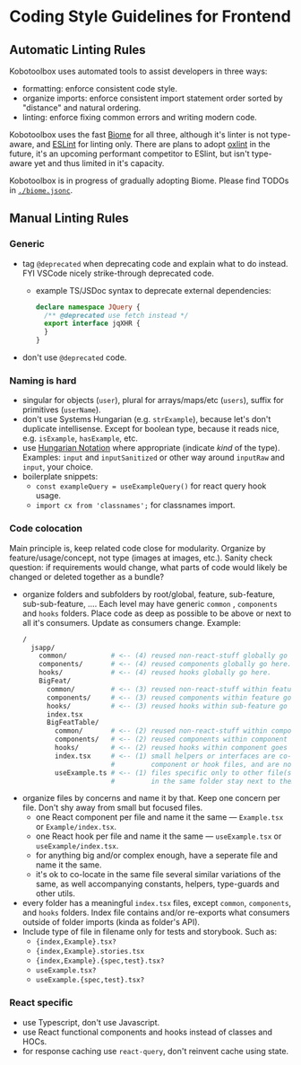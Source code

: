 Coding Style Guidelines for Frontend
=======================================




Automatic Linting Rules
---------------------------------------


Kobotoolbox uses automated tools to assist developers in three ways:
- formatting: enforce consistent code style.
- organize imports: enforce consistent import statement order sorted by "distance" and natural ordering.
- linting: enforce fixing common errors and writing modern code.

Kobotoolbox uses the fast [Biome](https://biomejs.dev/) for all three, although it's linter is not type-aware, and [ESLint](https://typescript-eslint.io/) for linting only. There are plans to adopt [oxlint](https://oxc.rs/docs/guide/usage/linter.html) in the future, it's an upcoming performant competitor to ESlint, but isn't type-aware yet and thus limited in it's capacity.

Kobotoolbox is in progress of gradually adopting Biome. Please find TODOs in [`./biome.jsonc`](./biome.jsonc).




Manual Linting Rules
---------------------------------------


### Generic

- tag `@deprecated` when deprecating code and explain what to do instead. FYI VSCode nicely strike-through deprecated code.
  - example TS/JSDoc syntax to deprecate external dependencies:
    ```ts
    declare namespace JQuery {
      /** @deprecated use fetch instead */
      export interface jqXHR {
      }
    }
    ```

- don't use `@deprecated` code.


### Naming is hard

- singular for objects (`user`), plural for arrays/maps/etc (`users`), suffix for primitives (`userName`).
- don't use Systems Hungarian (e.g. `strExample`), because let's don't duplicate intellisense. Except for boolean type, because it reads nice, e.g. `isExample`, `hasExample`, etc.
- use [Hungarian Notation](https://www.joelonsoftware.com/2005/05/11/making-wrong-code-look-wrong/) where appropriate (indicate *kind* of the type). Examples: `input` and `inputSanitized` or other way around `inputRaw` and `input`, your choice.
- boilerplate snippets:
  - `const exampleQuery = useExampleQuery()` for react query hook usage.
  - `import cx from 'classnames';` for classnames import.


### Code colocation

Main principle is, keep related code close for modularity. Organize by feature/usage/concept, not type (images at images, etc.). Sanity check question: if requirements would change, what parts of code would likely be changed or deleted together as a bundle?

- organize folders and subfolders by root/global, feature, sub-feature, sub-sub-feature, …. Each level may have generic `common` , `components` and `hooks` folders. Place code as deep as possible to be above or next to all it's consumers. Update as consumers change. Example:
  ```bash
  /
    jsapp/
      common/           # <-- (4) reused non-react-stuff globally go here.
      components/       # <-- (4) reused components globally go here.
      hooks/            # <-- (4) reused hooks globally go here.
      BigFeat/
        common/         # <-- (3) reused non-react-stuff within feature go here.
        components/     # <-- (3) reused components within feature go here.
        hooks/          # <-- (3) reused hooks within sub-feature go here.
        index.tsx
        BigFeatTable/
          common/       # <-- (2) reused non-react-stuff within component goes here.
          components/   # <-- (2) reused components within component goes here.
          hooks/        # <-- (2) reused hooks within component goes here.
          index.tsx     # <-- (1) small helpers or interfaces are co-located inside
                        #         component or hook files, and are not exported.
          useExample.ts # <-- (1) files specific only to other file(s)
                        #         in the same folder stay next to them.
  ```
- organize files by concerns and name it by that. Keep one concern per file. Don't shy away from small but focused files.
     - one React component per file and name it the same — `Example.tsx` or `Example/index.tsx`.
     - one React hook per file and name it the same — `useExample.tsx` or `useExample/index.tsx`.
     - for anything big and/or complex enough, have a seperate file and name it the same.
     - it's ok to co-locate in the same file several similar variations of the same, as well accompanying constants, helpers, type-guards and other utils.
- every folder has a meaningful `index.tsx` files, except `common`, `components`, and `hooks` folders. Index file contains and/or re-exports what consumers outside of folder imports (kinda as folder's API).
- Include type of file in filename only for tests and storybook. Such as:
    - `{index,Example}.tsx?`
    - `{index,Example}.stories.tsx`
    - `{index,Example}.{spec,test}.tsx?`
    - `useExample.tsx?`
    - `useExample.{spec,test}.tsx?`


### React specific

- use Typescript, don't use Javascript.
- use React functional components and hooks instead of classes and HOCs.
- for response caching use `react-query`, don't reinvent cache using state.

